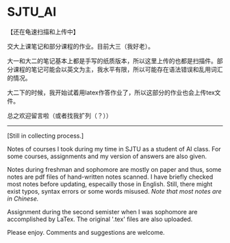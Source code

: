 # SJTU_AI

【还在龟速扫描和上传中】

交大上课笔记和部分课程的作业。目前大三（我好老）。

大一和大二的笔记基本上都是手写的纸质版本，所以这里上传的也都是扫描件。部分课程的笔记可能会以英文为主，我水平有限，所以可能存在语法错误和乱用词汇的情况。

大二下的时候，我开始试着用latex作答作业了，所以这部分的作业也会上传tex文件。

总之欢迎留言啦（或者找我扩列（？））

----

[Still in collecting process.]

Notes of courses I took during my time in SJTU as a student of AI class. For some courses, assignments and my version of answers are also given.

Notes during freshman and sophomore are mostly on paper and thus, some notes are pdf files of hand-written notes scanned. I have briefly checked most notes before updating, especailly those in English. Still, there might exist typos, syntax errors or some words misused. *Note that most notes are in Chinese.*

Assignment during the second semister when I was sophomore are accomplished by LaTex. The original '.tex' files are also uploaded.

Please enjoy. Comments and suggestions are welcome.
